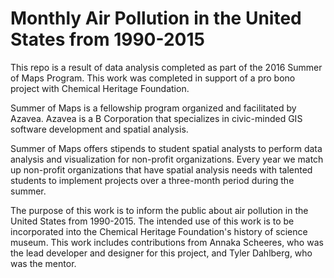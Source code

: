 # Monthly Air Pollution in the United States from 1990-2015
This repo is a result of data analysis completed as part of the 2016 Summer of Maps Program. This work was completed in support of a pro bono project with Chemical Heritage Foundation. 

Summer of Maps is a fellowship program organized and facilitated by Azavea. Azavea is a B Corporation that specializes in civic-minded GIS software development and spatial analysis.

Summer of Maps offers stipends to student spatial analysts to perform data analysis and visualization for non-profit organizations. Every year we match up non-profit organizations that have spatial analysis needs with talented students to implement projects over a three-month period during the summer.

The purpose of this work is to inform the public about air pollution in the United States from 1990-2015.
The intended use of this work is to be incorporated into the Chemical Heritage Foundation's history of science museum.
This work includes contributions from Annaka Scheeres, who was the lead developer and designer for this project, and Tyler Dahlberg, who was the mentor.
